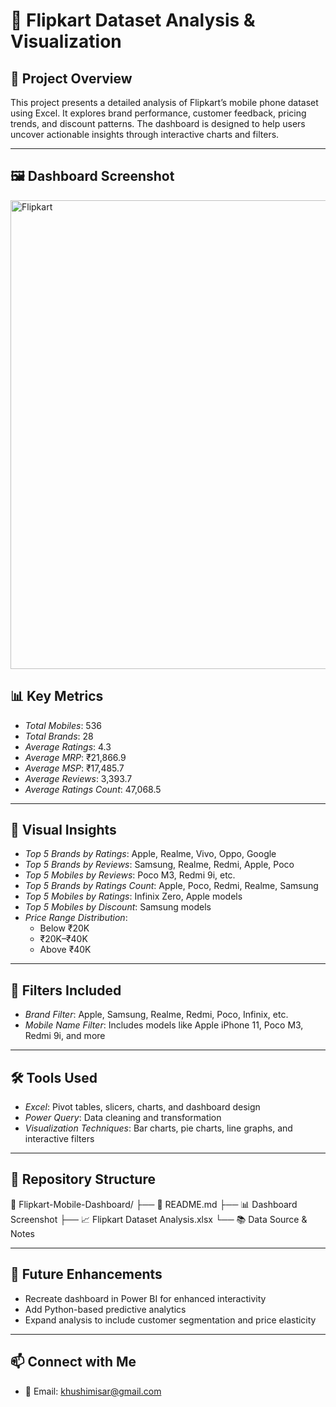# 📱 Flipkart Dataset Analysis & Visualization

## 📝 Project Overview  
This project presents a detailed analysis of Flipkart’s mobile phone dataset using Excel. It explores brand performance, customer feedback, pricing trends, and discount patterns. The dashboard is designed to help users uncover actionable insights through interactive charts and filters.

---

## 🖼 Dashboard Screenshot  
<img width="1528" height="750" alt="Flipkart" src="https://github.com/user-attachments/assets/dd0a7e81-d257-43ae-b3ac-5bf901463f66" />


## 📊 Key Metrics

- *Total Mobiles*: 536  
- *Total Brands*: 28  
- *Average Ratings*: 4.3  
- *Average MRP*: ₹21,866.9  
- *Average MSP*: ₹17,485.7  
- *Average Reviews*: 3,393.7  
- *Average Ratings Count*: 47,068.5  

---

## 📌 Visual Insights

- *Top 5 Brands by Ratings*: Apple, Realme, Vivo, Oppo, Google  
- *Top 5 Brands by Reviews*: Samsung, Realme, Redmi, Apple, Poco  
- *Top 5 Mobiles by Reviews*: Poco M3, Redmi 9i, etc.  
- *Top 5 Brands by Ratings Count*: Apple, Poco, Redmi, Realme, Samsung  
- *Top 5 Mobiles by Ratings*: Infinix Zero, Apple models  
- *Top 5 Mobiles by Discount*: Samsung models  
- *Price Range Distribution*:  
  - Below ₹20K  
  - ₹20K–₹40K  
  - Above ₹40K  

---

## 🎯 Filters Included

- *Brand Filter*: Apple, Samsung, Realme, Redmi, Poco, Infinix, etc.  
- *Mobile Name Filter*: Includes models like Apple iPhone 11, Poco M3, Redmi 9i, and more

---

## 🛠 Tools Used

- *Excel*: Pivot tables, slicers, charts, and dashboard design  
- *Power Query*: Data cleaning and transformation  
- *Visualization Techniques*: Bar charts, pie charts, line graphs, and interactive filters

---

## 📁 Repository Structure


📂 Flipkart-Mobile-Dashboard/
├── 📄 README.md
├── 📊 Dashboard Screenshot
├── 📈 Flipkart Dataset Analysis.xlsx
└── 📚 Data Source & Notes


---

## 🚀 Future Enhancements

- Recreate dashboard in Power BI for enhanced interactivity  
- Add Python-based predictive analytics  
- Expand analysis to include customer segmentation and price elasticity

---

## 📫 Connect with Me

- 📧 Email: khushimisar@gmail.com 


